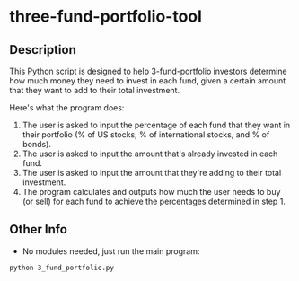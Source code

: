 # three-fund-portfolio-tool
## Description
This Python script is designed to help 3-fund-portfolio investors determine how much money they need to invest in each fund, given a certain amount that they want to add to their total investment.

Here's what the program does:
1. The user is asked to input the percentage of each fund that they want in their portfolio (% of US stocks, % of international stocks, and % of bonds).
2. The user is asked to input the amount that's already invested in each fund.
3. The user is asked to input the amount that they're adding to their total investment.
4. The program calculates and outputs how much the user needs to buy (or sell) for each fund to achieve the percentages determined in step 1.

## Other Info
- No modules needed, just run the main program:
```
python 3_fund_portfolio.py
```
